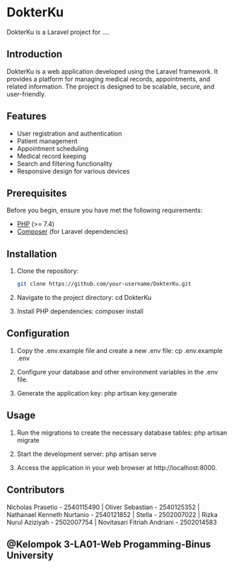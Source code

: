 # DokterKu

DokterKu is a Laravel project for ....

## Introduction

DokterKu is a web application developed using the Laravel framework. It provides a platform for managing medical records, appointments, and related information. The project is designed to be scalable, secure, and user-friendly.

## Features

- User registration and authentication
- Patient management
- Appointment scheduling
- Medical record keeping
- Search and filtering functionality
- Responsive design for various devices

## Prerequisites

Before you begin, ensure you have met the following requirements:

- [PHP](https://www.php.net/) (>= 7.4)
- [Composer](https://getcomposer.org/) (for Laravel dependencies)

## Installation

1. Clone the repository:

   ```bash
   git clone https://github.com/your-username/DokterKu.git

2. Navigate to the project directory:
    cd DokterKu

3. Install PHP dependencies:
    composer install

## Configuration

1. Copy the .env.example file and create a new .env file:
    cp .env.example .env

2. Configure your database and other environment variables in the .env file.

3. Generate the application key:
    php artisan key:generate

## Usage
1. Run the migrations to create the necessary database tables:
    php artisan migrate

2. Start the development server:
    php artisan serve

3. Access the application in your web browser at http://localhost:8000.

## Contributors
Nicholas Prasetio - 2540115490 |
Oliver Sebastian - 2540125352 |
Nathanael Kenneth Nurtanio - 2540121852 |
Stella - 2502007022 |
Rizka Nurul Aziziyah - 2502007754 |
Novitasari Fitriah Andriani - 2502014583

## @Kelompok 3-LA01-Web Progamming-Binus University